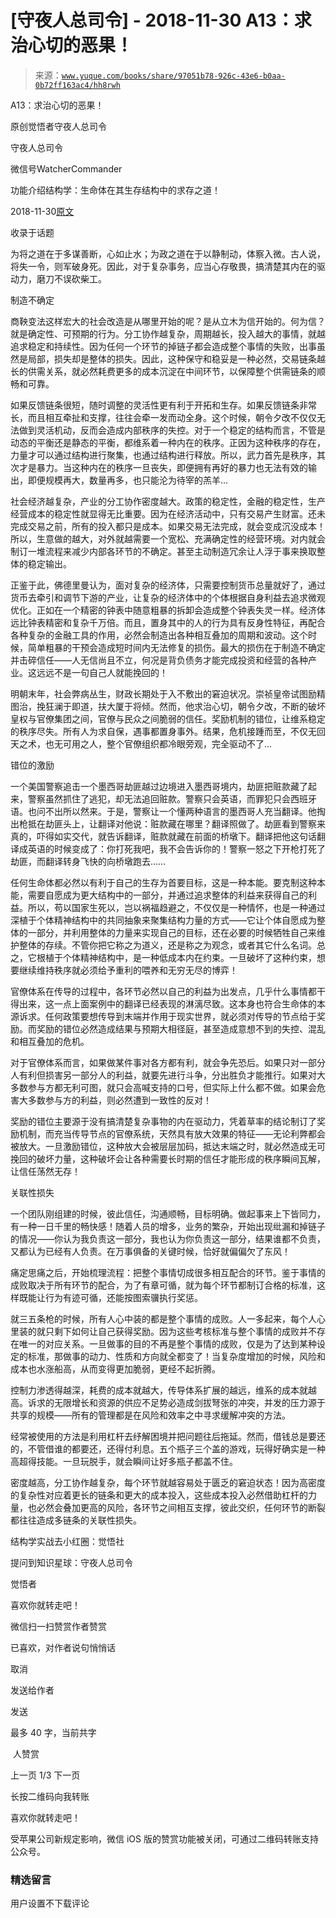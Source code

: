 # [守夜人总司令] - 2018-11-30 A13：求治心切的恶果！

> 来源：[`www.yuque.com/books/share/97051b78-926c-43e6-b0aa-0b72ff163ac4/hh8rwh`](https://www.yuque.com/books/share/97051b78-926c-43e6-b0aa-0b72ff163ac4/hh8rwh)



A13：求治心切的恶果！ 

原创觉悟者守夜人总司令 

守夜人总司令 

微信号WatcherCommander 

功能介绍结构学：生命体在其生存结构中的求存之道！ 

2018-11-30[原文](https://mp.weixin.qq.com/s?__biz=MzAxNDk1NjI2Mw==&mid=2247484083&idx=1&sn=f20c5a2fba7d647df9fd9e531f3de370&chksm=9b8a213bacfda82de10c3d0503bd8dd557d1a0f1c501fdb32d1c623f0c916843e983d81762f2&scene=27#wechat_redirect&cpage=453) 

收录于话题 

为将之道在于多谋善断，心如止水；为政之道在于以静制动，体察入微。古人说，将失一令，则军破身死。因此，对于复杂事务，应当心存敬畏，搞清楚其内在的驱动力，磨刀不误砍柴工。 

制造不确定 

商鞅变法这样宏大的社会改造是从哪里开始的呢？是从立木为信开始的。何为信？就是确定性、可预期的行为。分工协作越复杂，周期越长，投入越大的事情，就越追求稳定和持续性。因为任何一个环节的掉链子都会造成整个事情的失败，出事虽然是局部，损失却是整体的损失。因此，这种保守和稳妥是一种必然，交易链条越长的供需关系，就必然耗费更多的成本沉淀在中间环节，以保障整个供需链条的顺畅和可靠。 

如果反馈链条很短，随时调整的灵活性更有利于开拓和生存。如果反馈链条非常长，而且相互牵扯和支撑，往往会牵一发而动全身。这个时候，朝令夕改不仅仅无法做到灵活机动，反而会造成内部秩序的失控。对于一个稳定的结构而言，不管是动态的平衡还是静态的平衡，都维系着一种内在的秩序。正因为这种秩序的存在，力量才可以通过结构进行聚集，也通过结构进行释放。所以，武力首先是秩序，其次才是暴力。当这种内在的秩序一旦丧失，即便拥有再好的暴力也无法有效的输出，即便规模再大，数量再多，也只能沦为待宰的羔羊… 

社会经济越复杂，产业的分工协作密度越大。政策的稳定性，金融的稳定性，生产经营成本的稳定性就显得无比重要。因为在经济活动中，只有交易产生财富。还未完成交易之前，所有的投入都只是成本。如果交易无法完成，就会变成沉没成本！所以，生意做的越大，对外就越需要一个宽松、充满确定性的经营环境。对内就会制订一堆流程来减少内部各环节的不确定。甚至主动制造冗余让人浮于事来换取整体的稳定输出。 

正鉴于此，佛德里曼认为，面对复杂的经济体，只需要控制货币总量就好了，通过货币去牵引和调节下游的产业，让复杂的经济体中的个体根据自身利益去追求微观优化。正如在一个精密的钟表中随意粗暴的拆卸会造成整个钟表失灵一样。经济体远比钟表精密和复杂千万倍。而且，置身其中的人的行为具有反身性特征，再配合各种复杂的金融工具的作用，必然会制造出各种相互叠加的周期和波动。这个时候，简单粗暴的干预会造成短时间内无法修复的损伤。最大的损伤在于制造不确定并击碎信任——人无信尚且不立，何况是背负债务才能完成投资和经营的各种产业。这远远不是一句自己人就能挽回的！ 

明朝末年，社会弊病丛生，财政长期处于入不敷出的窘迫状况。崇祯皇帝试图励精图治，挽狂澜于即道，扶大厦于将倾。然而，他求治心切，朝令夕改，不断的破坏皇权与官僚集团之间，官僚与民众之间脆弱的信任。奖励机制的错位，让维系稳定的秩序尽失。所有人为求自保，遇事都置身事外。结果，危机接踵而至，不仅无回天之术，也无可用之人，整个官僚组织都冷眼旁观，完全驱动不了… 

错位的激励 

一个美国警察追击一个墨西哥劫匪越过边境进入墨西哥境内，劫匪把赃款藏了起来，警察虽然抓住了逃犯，却无法追回赃款。警察只会英语，而罪犯只会西班牙语。也问不出所以然来。于是，警察让一个懂两种语言的墨西哥人充当翻译。他掏出枪抵在劫匪头上，让翻译对他说：赃款藏在哪里？翻译照做了。劫匪看到警察来真的，吓得如实交代，就告诉翻译，赃款就藏在前面的桥墩下。翻译把他这句话翻译成英语的时候变成了：你打死我吧，我不会告诉你的！警察一怒之下开枪打死了劫匪，而翻译转身飞快的向桥墩跑去…… 

任何生命体都必然以有利于自己的生存为首要目标，这是一种本能。要克制这种本能，需要自愿成为更大结构中的一部分，并通过追求整体的利益来获得自己的利益。所以，苟以国家生死以，岂以祸福趋避之，不仅仅是一种情怀，也是一种通过深植于个体精神结构中的共同抽象来聚集结构力量的方式——它让个体自愿成为整体的一部分，并利用整体的力量来实现自己的目标，还在必要的时候牺牲自己来维护整体的存续。不管你把它称之为道义，还是称之为观念，或者其它什么名词。总之，它根植于个体精神结构中，是一种低成本内在约束。一旦破坏了这种约束，想要继续维持秩序就必须给予重利的喂养和无穷无尽的博弈！ 

官僚体系在传导的过程中，各环节必然以自己的利益为出发点，几乎什么事情都干得出来，这一点上面案例中的翻译已经表现的淋漓尽致。这本身也符合生命体的本源诉求。任何政策要想传导到末端并作用于现实世界，就必须对传导的节点给于奖励。而奖励的错位必然造成结果与预期大相径庭，甚至造成意想不到的失控、混乱和相互叠加的危机。 

对于官僚体系而言，如果做某件事对各方都有利，就会争先恐后。如果只对一部分人有利但损害另一部分人的利益，就要先进行斗争，分出胜负才能推行。如果对大多数参与方都无利可图，就只会高喊支持的口号，但实际上什么都不做。如果会危害大多数参与方的利益，则必然遭到一致性的反对！ 

奖励的错位主要源于没有搞清楚复杂事物的内在驱动力，凭着草率的结论制订了奖励机制，而充当传导节点的官僚系统，天然具有放大效果的特征——无论利弊都会被放大。一旦激励错位，这种放大会被层层加码，抵达末端之时，就必然造成无可挽回的破坏力量，这种破坏会让各种需要长时期的信任才能形成的秩序瞬间瓦解，让信任荡然无存！ 

关联性损失 

一个团队刚组建的时候，彼此信任，沟通顺畅，目标明确。做起事来上下皆同力，有一种一日千里的畅快感！随着人员的增多，业务的繁杂，开始出现纰漏和掉链子的情况——你认为我负责这一部分，我也认为你负责这一部分，结果谁都不负责，又都认为已经有人负责。在万事俱备的关键时候，恰好就偏偏欠了东风！ 

痛定思痛之后，开始梳理流程：把整个事情切成很多相互配合的环节。鉴于事情的成败取决于所有环节的配合，为了有章可循，就为每个环节都制订合格的标准，这样既能让行为有迹可循，还能按图索骥执行奖惩。 

就三五条枪的时候，所有人心中装的都是整个事情的成败。人一多起来，每个人心里装的就只剩下如何让自己获得奖励。因为这些考核标准与整个事情的成败并不存在唯一的对应关系。一旦做事的目的不再是整个事情的成败，仅是为了达到某种设定的标准，那做事的动力、性质和方向就全都变了！当复杂度增加的时候，风险和成本也水涨船高，从而变得更加脆弱，更经不起折腾。 

控制力渗透得越深，耗费的成本就越大，传导体系扩展的越远，维系的成本就越高。诉求的无限增长和资源的供应不足势必造成剑拔弩张的冲突，并发的压力源于共享的规模——所有的管理都是在风险和效率之中寻求缓解冲突的方法。 

经常被使用的方法是利用杠杆去纾解困境并把问题往后拖延。然而，借钱总是要还的，不管借谁的都要还，还得付利息。五个瓶子三个盖的游戏，玩得好确实是一种高超得技能。一旦玩脱手，就会瞬间让好多瓶子都盖不住。 

密度越高，分工协作越复杂，每个环节就越容易处于匮乏的窘迫状态！因为高密度的复杂性对应着更长的链条和更大的成本投入，这些成本投入必然借助杠杆的力量，也必然会叠加更高的风险，各环节之间相互支撑，彼此交织，任何环节的断裂都往往造成多链条的关联性损失。 

结构学实战去小红圈：觉悟社 

提问到知识星球：守夜人总司令  



觉悟者 

喜欢你就转走吧！ 

微信扫一扫赞赏作者赞赏 

已喜欢，对作者说句悄悄话 

取消 

发送给作者 

发送 

最多 40 字，当前共字 

 人赞赏 

上一页 1/3 下一页 

长按二维码向我转账 

喜欢你就转走吧！ 

受苹果公司新规定影响，微信 iOS 版的赞赏功能被关闭，可通过二维码转账支持公众号。 

### 精选留言 

用户设置不下载评论